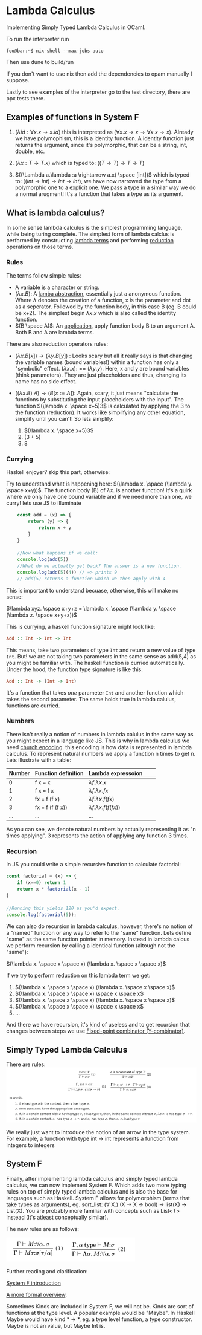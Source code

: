 # Lambda Calculus

Implementing Simply Typed Lambda Calculus in OCaml.

To run the interpreter run

```console
foo@bar:~$ nix-shell --max-jobs auto
```

Then use dune to build/run

If you don't want to use nix then add the dependencies to opam manually I suppose.

Lastly to see examples of the interpreter go to the test directory, there are ppx tests there.

## Examples of functions in System F

1. $(\lambda id:\forall x.x \rightarrow x.id)$ this is interpreted as $(\forall x.x \rightarrow x \rightarrow \forall x.x \rightarrow x)$. Already we have polymophism, this is a identity function. A identity function just returns the argument, since it's polymorphic, that can be a string, int, double, etc.

2. $(\lambda x:T \rightarrow T.x)$ which is typed to: $((T \rightarrow T) \rightarrow T \rightarrow T)$

3. $((\Lambda a.\lambda :a \rightarrow a.x) \space [int])$ which is typed to: $((int \rightarrow int) \rightarrow int \rightarrow int)$, we have now narrowed the type from a polymorphic one to a explicit one. We pass a type in a similar way we do a normal arugment! It's a function that takes a type as its argument.

## What is lambda calculus?

In some sense lambda calculus is the simplest programming language, while being turing complete. The simplest form of lambda calclus is performed by constructing [lambda terms](https://en.wikipedia.org/wiki/Lambda_calculus#Lambda_terms) and performing [reduction](https://en.wikipedia.org/wiki/Lambda_calculus#Reduction) operations on those terms.

### Rules

The terms follow simple rules:

- A variable is a character or string.
- $(\lambda x. B)$: A [lamba abstraction](https://en.wikipedia.org/wiki/Lambda_calculus#lambdaAbstr), essentially just a anonymous function. Where $\lambda$ denotes the creation of a function, x is the parameter and dot as a seperator. Followed by the function body, in this case B (eg. B could be x+2). The simplest begin $\lambda x.x$ which is also called the identity function.
- $(B \space A)$: An [application](https://en.wikipedia.org/wiki/Lambda_calculus#anApplic), apply function body B to an argument A. Both B and A are lambda terms.

There are also reduction operators rules:

- ${\textstyle (\lambda x.B[x])\rightarrow (\lambda y.B[y])}$ : Looks scary but all it really says is that changing the variable names (bound variables!) within a function has only a "symbolic" effect. $(\lambda x. x)$: == $(\lambda y. y)$. Here, x and y are bound variables (think parameters). They are just placeholders and thus, changing its name has no side effect.

- ${\textstyle ((\lambda x.B)\ A)\rightarrow (B[x:=A])}$: Again, scary, it just means "calculate the functions by substituting the input placeholders with the input". The function $(\lambda x. \space x+5)3$ is calculated by applying the 3 to the function (reduction). It works like simplifying any other equation, simplify until you can't! So lets simplify:

    1. $(\lambda x. \space x+5)3$
    2. $(3 + 5)$
    3. $8$

### Currying

Haskell enjoyer? skip this part, otherwise:

Try to understand what is happening here: $(\lambda x. \space (\lambda y. \space x+y))$. The function body (B) of $\lambda x.$ is another function! It's a quirk where we only have one bound variable and if we need more than one, we curry! lets use JS to illuminate

```js
    const add = (x) => {
        return (y) => {
            return x + y
        }
    }

    //Now what happens if we call:
    console.log(add(5))
    //What do we actually get back? The answer is a new function.
    console.log(add(5)(4)) // => prints 9
    // add(5) returns a function which we then apply with 4
```

This is important to understand becuase, otherwise, this will make no sense:

$\lambda xyz. \space x+y+z = \lambda x. \space (\lambda y. \space (\lambda z. \space x+y+z))$

This is currying, a haskell function signature might look like:

```haskell
Add :: Int -> Int -> Int
```

This means, take two parameters of type ```Int``` and return a new value of type ```Int```. But! we are not taking two parameters in the same sense as add(5,4) as you might be familiar with. The haskell function is curried automatically. Under the hood, the function type signature is like this:

```haskell
Add :: Int -> (Int -> Int)
```

It's a function that takes *one* parameter ```Int``` and another function which takes the second parameter. The same holds true in lambda calulus, functions are curried.

### Numbers

There isn't really a notion of numbers in lambda calulus in the same way as you might expect in a language like JS. This is why in lambda calculus we need [church encoding](https://en.wikipedia.org/wiki/Church_encoding). this encoding is how data is represented in lambda calculus. To represent natural numbers we apply a function n times to get n. Lets illustrate with a table:

| Number | Function definition | Lambda expressoion |   |   |
|--------|---------------------|--------------------|---|---|
| 0      | f x = x             | $\lambda f. \lambda x. x$
| 1      | f x = f x           | $\lambda f. \lambda x. fx$
| 2      | fx = f (f x)        | $\lambda f. \lambda x. f (f x)$
| 3      | fx = f (f (f x))    | $\lambda f. \lambda x. f (f (f x))$
| ...    | ...                 | ...

As you can see, we denote natural numbers by actually representing it as "n times applying". 3 represents the action of applying any function 3 times.

### Recursion

In JS you could write a simple recursive function to calculate factorial:

```javascript
const factorial = (x) => {
    if (x==0) return 1
    return x * factorial(x - 1)
}

//Running this yields 120 as you'd expect.
console.log(factorial(5));
```

We can also do recursion in lambda calculus, however, there's no notion of a "named" function or any way to refer to the "same" function. Lets define "same" as the same function pointer in memory. Instead in lambda calcus we perform recursion by calling a identical function (altough not the "same"):

$(\lambda x. \space x \space x) (\lambda x. \space x \space x)$

If we try to perform reduction on this lambda term we get:

1. $(\lambda x. \space x \space x) (\lambda x. \space x \space x)$
2. $(\lambda x. \space x \space x) \space x \space x$
3. $(\lambda x. \space x \space x) (\lambda x. \space x \space x)$
4. $(\lambda x. \space x \space x) \space x \space x$
5. ...

And there we have recursion, it's kind of useless and to get recursion that changes between steps we use [Fixed-point combinator (Y-combinator)](https://en.wikipedia.org/wiki/Fixed-point_combinator#Y_combinator).

## Simply Typed Lambda Calculus

There are rules:
[![rules](./images/typing_rules.png)](https://en.wikipedia.org/wiki/Simply_typed_lambda_calculus)

We really just want to introduce the notion of an arrow in the type system. For example, a function with type int -> int represents a function from integers to integers

## System F

Finally, after implementing lambda calculus and simply typed lambda calculus, we can now implement System F. Which adds two more typing rules on top of simply typed lambda calculus and is also the base for languages such as Haskell. System F allows for polymorphism (terms that take types as arguments), eg. sort_list: ($\forall$ X.)  (X -> X -> bool) -> list(X) -> List(X). You are probably more familiar with concepts such as List<$T$> instead (It's atleast conceptually similar).

The new rules are as follows:

[![rules](./images/system_f.png)](https://en.wikipedia.org/wiki/System_F)

Further reading and clarification:

[System F introduction](https://citeseerx.ist.psu.edu/document?repid=rep1&type=pdf&doi=012167a7425645478e5a00cb3c75f199815dffa5)

[A more formal overview](http://www.cs.columbia.edu/~sedwards/classes/2023/6998-spring-tlc/systemf.pdf).

Sometimes Kinds are included in System F, we will not be. Kinds are sort of functions at the type level. A popular example would be "Maybe". In Haskell Maybe would have kind * -> *, eg. a type level function, a type constructor. Maybe is not an value, but Maybe Int is.
